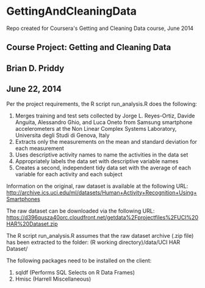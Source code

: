 GettingAndCleaningData
======================
Repo created for Coursera's Getting and Cleaning Data course, June 2014

Course Project: Getting and Cleaning Data
-----------------------------------------
Brian D. Priddy
---------------
June 22, 2014
------------- 
Per the project requirements, the R script run_analysis.R does the following:
 1. Merges training and test sets collected by Jorge L. Reyes-Ortiz, Davide Anguita, 
    Alessandro Ghio, and Luca Oneto from Samsung smartphone accelerometers at the 
    Non Linear Complex Systems Laboratory, Universita degli Studi di Genova, Italy
 2. Extracts only the measurements on the mean and standard deviation for each 
    measurement
 3. Uses descriptive activity names to name the activities in the data set
 4. Appropriately labels the data set with descriptive variable names
 5. Creates a second, independent tidy data set with the average of each variable 
    for each activity and each subject

Information on the original, raw dataset is available at the following URL:
 http://archive.ics.uci.edu/ml/datasets/Human+Activity+Recognition+Using+Smartphones 
 
The raw dataset can be downloaded via the following URL:
 https://d396qusza40orc.cloudfront.net/getdata%2Fprojectfiles%2FUCI%20HAR%20Dataset.zip 
 
The R script run_analysis.R assumes that the raw dataset archive (.zip file) has been extracted to the folder:
 (R working directory)/data/UCI HAR Dataset/
  
The following packages need to be installed on the client: 
 1. sqldf (Performs SQL Selects on R Data Frames) 
 2. Hmisc (Harrell Miscellaneous)

